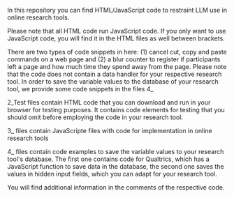 In this repository you can find HTML/JavaScript code to restraint LLM use in online research tools.

Please note that all HTML code run JavaScript code. If you only want to use JavaScript code, you will find it in the HTML files as well between <script> </script> brackets.

There are two types of code snippets in here: (1) cancel cut, copy and paste commands on a web page and (2) a blur counter to register if participants left a page and how much time they spend away from the page. Please note that the code does not contain a data handler for your respective research tool. In order to save the variable values to the database of your research tool, we provide some code snippets in the files 4_

 2_Test files contain HTML code that you can download and run in your browser for testing purposes. It contains code elements for testing that you should omit before employing the code in your research tool.

 3_ files contain JavaScripte files with code for implementation in online research tools

 4_ files contain code examples to save the variable values to your research tool's database. The first one contains code for Qualtrics, which has a JavaScript function to save data in the database, the second one saves the values in hidden input fields, which you can adapt for your research tool.

You will find additional information in the comments of the respective code.
